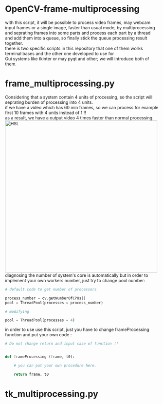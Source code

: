 # OpenCV-frame-multiprocessing
with this script, it will be possible to process video frames, may webcam input frames or a single image,
faster than usual mode, by multiprocessing and seprating frames into some parts and process each part by a thread and add
them into a queue, so finally stick the queue processing result together.\
there is two specific scripts in this repository that one of them works terminal bases and the other one developed to use for\
Gui systems like tkinter or may pyqt and other; we will introduce both of them.

# frame_multiprocessing.py
Considering that a system contain 4 units of processing, so the script will seprating burden of processing into 4 units.\
if we have a video which has 60 min frames, so we can process for example first 10 frames with 4 units instead of 1 !!\
as a result, we have a output video 4 times faster than normal processing.
<a href="https://github.com/maze80/Soccer-Robot-Playground"><img src="https://s2.uupload.ir/files/screenshot_from_2023-03-03_17-43-33_bt4.png" alt="HSL" width="500"></a> \
diagnosing the number of system's core is automatically but in order to implement your own workers number, just try to change pool number: 
```python
# default code to get number of processors

process_number = cv.getNumberOfCPUs()
pool = ThreadPool(processes = process_number)
```
```python
# modifying

pool = ThreadPool(processes = 4)
```
in order to use use this script, just you have to change frameProcessing function and put your own code :
```python
# Do not change return and input case of function !!


def frameProcessing (frame, t0):

    # you can put your own procedure here.

    return frame, t0
```

# tk_multiprocessing.py
